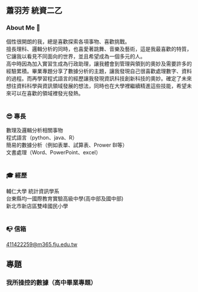 ## 蕭羽芳 統資二乙  
### About Me&nbsp;👀
個性很開朗的我，總是喜歡探索各項事物、喜歡挑戰。  
擅長理科、邏輯分析的同時，也喜愛著跳舞、音樂及藝術，這是我最喜歡的特質，它讓我以看見不同面向的世界，並且希望成為一個多元的人。  
高中時因為加入實習生成為行政助理，讓我體會到管理與領到的奧妙及需要許多的經驗累積。畢業專題分享了數據分析的主題，讓我發現自己很喜歡處理數字、資料的過程。而再學習程式語言的經歷讓我發現資訊科技創新科技的奧妙。確定了未來想往資料科學與資訊領域發展的想法，同時也在大學裡繼續精進這些技能，希望未來可以在喜歡的領域裡發光發熱。  
&nbsp;

### 😎&nbsp;專長
數理及邏輯分析相關事物  
程式語言（python、java、R）  
簡易的數據分析（例如表單、試算表、Prower BI等）  
文書處理（Word、PowerPoint、excel）  
&nbsp;

### 🎓&nbsp;經歷
輔仁大學 統計資訊學系  
台東縣均一國際教育實驗高級中學(高中部及國中部)  
新北市新店區雙峰國民小學  
&nbsp;

### 📭&nbsp;信箱
411422259@m365.fju.edu.tw
&nbsp;

## 專題
### 我所操控的數據（高中畢業專題）
####
<!--
**Yufang0/Yufang0** is a ✨ _special_ ✨ repository because its `README.md` (this file) appears on your GitHub profile.

Here are some ideas to get you started:

- 🔭 I’m currently working on ...
- 🌱 I’m currently learning ...
- 👯 I’m looking to collaborate on ...
- 🤔 I’m looking for help with ...
- 💬 Ask me about ...
- 📫 How to reach me: ...
- 😄 Pronouns: ...
- ⚡ Fun fact: ...
-->
